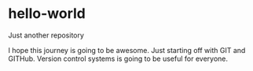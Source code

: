 # hello-world
Just another repository

I hope this journey is going to be awesome. Just starting off with GIT and GITHub. Version control systems is going to be useful for everyone.
